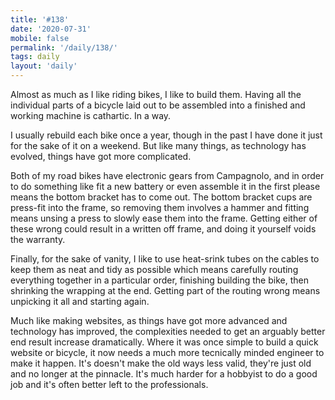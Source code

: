 ```yaml
---
title: '#138'
date: '2020-07-31'
mobile: false
permalink: '/daily/138/'
tags: daily
layout: 'daily'
---
```


Almost as much as I like riding bikes, I like to build them. Having all the individual parts of a bicycle laid out to be assembled into a finished and working machine is cathartic. In a way.

I usually rebuild each bike once a year, though in the past I have done it just for the sake of it on a weekend. But like many things, as technology has evolved, things have got more complicated.

Both of my road bikes have electronic gears from Campagnolo, and in order to do something like fit a new battery or even assemble it in the first please means the bottom bracket has to come out. The bottom bracket cups are press-fit into the frame, so removing them involves a hammer and fitting means unsing a press to slowly ease them into the frame. Getting either of these wrong could result in a written off frame, and doing it yourself voids the warranty.

Finally, for the sake of vanity, I like to use heat-srink tubes on the cables to keep them as neat and tidy as possible which means carefully routing everything together in a particular order, finishing building the bike, then shrinking the wrapping at the end. Getting part of the routing wrong means unpicking it all and starting again.

Much like making websites, as things have got more advanced and technology has improved, the complexities needed to get an arguably better end result increase dramatically. Where it was once simple to build a quick website or bicycle, it now needs a much more tecnically minded engineer to make it happen. It's doesn't make the old ways less valid, they're just old and no longer at the pinnacle. It's much harder for a hobbyist to do a good job and it's often better left to the professionals.
